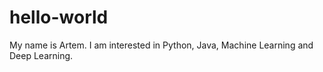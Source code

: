 # hello-world

My name is Artem.
I am interested in Python, Java, Machine Learning and Deep Learning.
